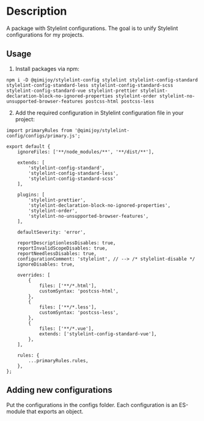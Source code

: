 # Description
A package with Stylelint configurations. The goal is to unify Stylelint configurations for my projects.

## Usage
1. Install packages via npm:
```
npm i -D @qimijoy/stylelint-config stylelint stylelint-config-standard stylelint-config-standard-less stylelint-config-standard-scss stylelint-config-standard-vue stylelint-prettier stylelint-declaration-block-no-ignored-properties stylelint-order stylelint-no-unsupported-browser-features postcss-html postcss-less
```

2. Add the required configuration in Stylelint configuration file in your project:
```
import primaryRules from '@qimijoy/stylelint-config/configs/primary.js';

export default {
	ignoreFiles: ['**/node_modules/**', '**/dist/**'],

	extends: [
		'stylelint-config-standard',
		'stylelint-config-standard-less',
		'stylelint-config-standard-scss'
	],

	plugins: [
		'stylelint-prettier',
		'stylelint-declaration-block-no-ignored-properties',
		'stylelint-order',
		'stylelint-no-unsupported-browser-features',
	],

	defaultSeverity: 'error',

	reportDescriptionlessDisables: true,
	reportInvalidScopeDisables: true,
	reportNeedlessDisables: true,
	configurationComment: 'stylelint', // --> /* stylelint-disable */
	ignoreDisables: true,

	overrides: [
		{
			files: ['**/*.html'],
			customSyntax: 'postcss-html',
		},
		{
			files: ['**/*.less'],
			customSyntax: 'postcss-less',
		},
		{
			files: ['**/*.vue'],
			extends: ['stylelint-config-standard-vue'],
		},
	],

	rules: {
		...primaryRules.rules,
	},
};
```

## Adding new configurations
Put the configurations in the configs folder. Each configuration is an ES-module that exports an object.
